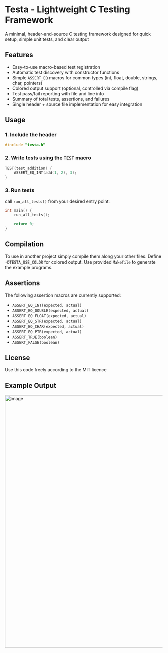 # Testa - Lightweight C Testing Framework
A minimal, header-and-source C testing framework designed for quick setup, simple unit tests, and clear output

## Features
- Easy-to-use macro-based test registration
- Automatic test discovery with constructor functions
- Simple `ASSERT_EQ` macros for common types (int, float, double, strings, char, pointers)
- Colored output support (optional, controlled via compile flag)
- Test pass/fail reporting with file and line info
- Summary of total tests, assertions, and failures
- Single header + source file implementation for easy integration

## Usage
### 1. Include the header
```c
#include "testa.h"
```
### 2. Write tests using the `TEST` macro
```c
TEST(test_addition) {
    ASSERT_EQ_INT(add(1, 2), 3);
}
```
### 3. Run tests
call `run_all_tests()` from your desired entry point:
```c
int main() {
    run_all_tests();

    return 0;
}
```

## Compilation
To use in another project simply compile them along your other files. 
Define `-DTESTA_USE_COLOR` for colored output.
Use provided `Makefile` to generate the example programs.

## Assertions
The following assertion macros are currently supported:
- `ASSERT_EQ_INT(expected, actual)`
- `ASSERT_EQ_DOUBLE(expected, actual)`
- `ASSERT_EQ_FLOAT(expected, actual)`
- `ASSERT_EQ_STR(expected, actual)`
- `ASSERT_EQ_CHAR(expected, actual)`
- `ASSERT_EQ_PTR(expected, actual)`
- `ASSERT_TRUE(boolean)`
- `ASSERT_FALSE(boolean)`

## License
Use this code freely according to the MIT licence

## Example Output
<img width="521" height="806" alt="image" src="https://github.com/user-attachments/assets/77f0d7b0-b54c-4081-bf57-41ee30d96e90" />

